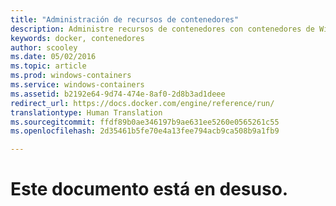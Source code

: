 ```yaml
---
title: "Administración de recursos de contenedores"
description: Administre recursos de contenedores con contenedores de Windows.
keywords: docker, contenedores
author: scooley
ms.date: 05/02/2016
ms.topic: article
ms.prod: windows-containers
ms.service: windows-containers
ms.assetid: b2192e64-9d74-474e-8af0-2d8b3ad1deee
redirect_url: https://docs.docker.com/engine/reference/run/
translationtype: Human Translation
ms.sourcegitcommit: ffdf89b0ae346197b9ae631ee5260e0565261c55
ms.openlocfilehash: 2d35461b5fe70e4a13fee794acb9ca508b9a1fb9

---
```


# Este documento está en desuso.


<!--HONumber=Oct16_HO4-->


